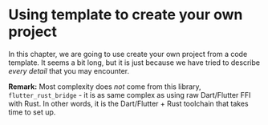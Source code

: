 # Using template to create your own project

In this chapter, we are going to use create your own project from a code template. It seems a bit long, but it is just because we have tried to describe *every detail* that you may encounter.

**Remark:** Most complexity does *not* come from this library, `flutter_rust_bridge` - it is as same complex as using raw Dart/Flutter FFI with Rust. In other words, it is the Dart/Flutter + Rust toolchain that takes time to set up.

